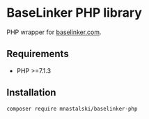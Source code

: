 # BaseLinker PHP library

PHP wrapper for [baselinker.com](https://baselinker.com/).

## Requirements

- PHP >=7.1.3

## Installation

```shell script
composer require mnastalski/baselinker-php
```
